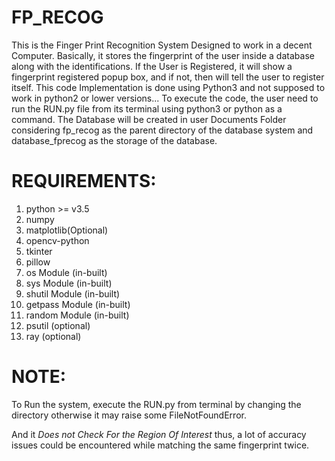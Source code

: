 # FP_RECOG

This is the Finger Print Recognition System Designed to work in a decent Computer.
Basically, it stores the fingerprint of the user inside a database along with the identifications.
If the User is Registered, it will show a fingerprint registered popup box, and if not, then will tell the user to register itself.
This code Implementation is done using Python3 and not supposed to work in python2 or lower versions...
To execute the code, the user need to run the RUN.py file from its terminal using python3 or python as a command.
The Database will be created in user Documents Folder considering fp_recog as the parent directory of the database system and database_fprecog as the storage of the database.

# REQUIREMENTS:

01. python >= v3.5
02. numpy
03. matplotlib(Optional)
04. opencv-python
05. tkinter
06. pillow
07. os Module (in-built)
08. sys Module (in-built)
09. shutil Module (in-built)
10. getpass Module (in-built)
11. random Module (in-built)
12. psutil (optional)
13. ray (optional)

# NOTE:

To Run the system, execute the RUN.py from terminal by changing the directory otherwise it may raise some FileNotFoundError.

And it *Does not Check For the Region Of Interest* thus, a lot of accuracy issues could be encountered while matching the same fingerprint twice.
